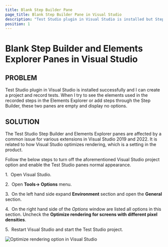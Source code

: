 ```yaml
---
title: Blank Step Builder Pane 
page_title: Blank Step Builder Pane in Visual Studio
description: "Test Studio plugin in Visual Studio is installed but Step Builder and Elements Explorer are blank. I can't select steps or elements to add in the test. Test Studio plugin in Visual Studio not working properly"
position: 1
---
```

# Blank Step Builder and Elements Explorer Panes in Visual Studio

## PROBLEM

Test Studio plugin in Visual Studio is installed successfully and I can create a project and record tests. When I try to see the elements used in the recorded steps in the Elements Explorer or add steps through the Step Builder, these two panes are empty and display no options.

## SOLUTION

The Test Studio Step Builder and Elements Explorer panes are affected by a common issue for various extensions in Visual Studio 2019 and 2022. It is related to how Visual Studio optimizes rendering, which is a setting in the product.

Follow the below steps to turn off the aforementioned Visual Studio project option and enable the Test Studio panes normal appearance.

1.&nbsp; Open Visual Studio.

2.&nbsp; Open __Tools-> Options__ menu.

3.&nbsp; On the left hand side expand __Environment__  section and open the __General__ section.

4.&nbsp; On the right hand side of the _Options_ window are listed all options in this section. Uncheck the __Optimize rendering for screens with different pixel densities__.

5.&nbsp; Restart Visual Studio and start the Test Studio project.

![Optimize rendering option in Visual Studio](/img/troubleshooting-guide/visual-studio-tg/blank-step-builder/optimiseRenderingVS2019.png)